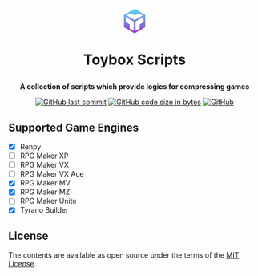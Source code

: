 <p align="center">
    <h1 align="center">
        <img src="https://raw.githubusercontent.com/project-toybox/toybox-assets/main/images/toybox-icon.png" width="50" height="50">
        <p>Toybox Scripts</p>
    </h1>
    <p align="center"><b>A collection of scripts which provide logics for compressing games</b></p>
    <p align="center">
        <a target="_blank" href="https://github.com/project-toybox/toybox-scripts/commits/main"><img alt="GitHub last commit" src="https://img.shields.io/github/last-commit/project-toybox/toybox-scripts"></a>
        <a target="_blank" href="https://github.com/project-toybox/toybox-scripts"><img alt="GitHub code size in bytes" src="https://img.shields.io/github/languages/code-size/project-toybox/toybox-scripts"></a>
        <a target="_blank" href="https://github.com/project-toybox/toybox-scripts/blob/main/LICENSE"><img alt="GitHub" src="https://img.shields.io/github/license/project-toybox/toybox-scripts"></a>
    </p>
</p>

## Supported Game Engines
 * [x] Renpy
 * [ ] RPG Maker XP
 * [ ] RPG Maker VX
 * [ ] RPG Maker VX Ace
 * [x] RPG Maker MV
 * [x] RPG Maker MZ
 * [ ] RPG Maker Unite
 * [x] Tyrano Builder

## License
The contents are available as open source under the terms of the [MIT License](http://opensource.org/licenses/MIT).
